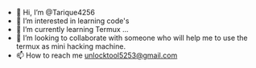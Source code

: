 - 👋 Hi, I’m @Tarique4256
- 👀 I’m interested in learning code's
- 🌱 I’m currently learning Termux ...
- 💞️ I’m looking to collaborate with someone who will help me to use the termux as mini hacking machine.
- 📫 How to reach me unlocktool5253@gmail.com

<!---
Tarique4256/Tarique4256 is a ✨ special ✨ repository because its `README.md` (this file) appears on your GitHub profile.
You can click the Preview link to take a look at your changes.
--->
